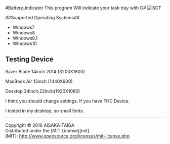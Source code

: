 #Battery_indicator
This program Will indicate your task tray with C#
![SCT](http://i.imgur.com/WVB3hZT.png)


##Supported Operating Systems##
- Windows7
- Windows8
- Windows8.1
- Windows10

## Testing Device ##
Razer Blade 14inch 2014 (3200X1800)

MacBook Air 13inch (1440X900)

Desktop 24inch,22inch(1920X1080)

I think you should change settings. If you have FHD Device.

I tested in my desktop, so small fonts.

----------
Copyright &copy; 2016 AISAKA-TAIGA  
Distributed under the [MIT License][mit].  
[MIT]: http://www.opensource.org/licenses/mit-license.php
